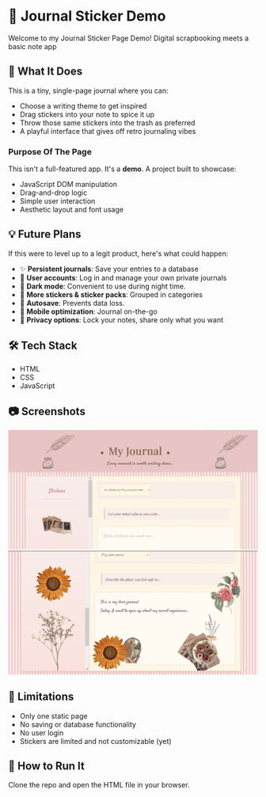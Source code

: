 # 📝 Journal Sticker Demo

Welcome to my Journal Sticker Page Demo! Digital scrapbooking meets a basic note app

## 🌟 What It Does

This is a tiny, single-page journal where you can:
- Choose a writing theme to get inspired
- Drag stickers into your note to spice it up
- Throw those same stickers into the trash as preferred 
- A playful interface that gives off retro journaling vibes

### Purpose Of The Page

This isn't a full-featured app. It's a **demo**. A project built to showcase:
- JavaScript DOM manipulation
- Drag-and-drop logic
- Simple user interaction
- Aesthetic layout and font usage

## 💡 Future Plans 

If this were to level up to a legit product, here's what could happen:
- ✨ **Persistent journals**: Save your entries to a database
- 🧠 **User accounts**: Log in and manage your own private journals
- 🌚 **Dark mode**: Convenient to use during night time.
- 🎨 **More stickers & sticker packs**: Grouped in categories
- 💾 **Autosave**: Prevents data loss.
- 📱 **Mobile optimization**: Journal on-the-go
- 🔐 **Privacy options**: Lock your notes, share only what you want

## 🛠 Tech Stack

- HTML
- CSS
- JavaScript

## 📷 Screenshots

![Header](./screenshots/journalsc1.PNG)
![The Note](./screenshots/journalsc2.PNG)

## 🚧 Limitations

- Only one static page
- No saving or database functionality
- No user login
- Stickers are limited and not customizable (yet)


## 🚀 How to Run It

Clone the repo and open the HTML file in your browser. 
